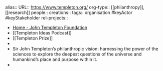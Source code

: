 alias::
URL:: https://www.templeton.org/
org-type:: [[philanthropy]], [[research]]
people::
creations::
tags:: organisation #keyActor #keyStakeholder
rel-projects::


- [Home - John Templeton Foundation](https://www.templeton.org/)
- [[Templeton Ideas Podcast]]
- [[Templeton Prize]]
-
- Sir John Templeton’s philanthropic vision: harnessing the power of the sciences to explore the deepest questions of the universe and humankind’s place and purpose within it.
-
